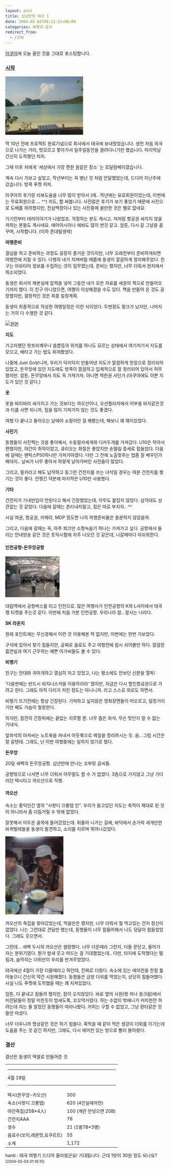 ```yaml
---
layout: post
title: 십년만의 태국 1
date: 2004-05-02T08:12:21+00:00
categories: 여행과-음식
redirect_from:
  - /370
---
```


<a href="http://aq.co.kr/aqboard/read.php?b_code=aq-hoogi&amp;ab_id=36516" target="bb">아쿠아</a>에 오늘 올린 것을 그대로 포스팅합니다.

<h3><u>시작</u></h3>

![ ](/assets/media/photo_thai0404_24172812_dsc03464.jpg)

딱 10년 전에 프로젝트 완료기념으로 회사에서 태국에 보내줬었습니다. 생전 처음 외국으로 나가는 거라, 멋모르고 쫓아가서 일주일동안을 끌려다니기만 했습니다. 마지막날 간신히 도착했던 피피.

그때 이후 저에게 '세상에서 가장 편한 꿈같은 장소' 는 로달람베이였습니다.

계속 다시 가보고 싶었고, 작년부터는 꼭 병난 것 처럼 안달했었는데, 드디어 지난주에 갔습니다. 방콕 푸켓 피피.

아쿠아의 후기랑 리뷰도움을 너무 많이 받아서 (에.. 작년에는 유료회원이었는데, 이번에는 무료회원으로 ... ^^) 저도, 함 써봅니다. 사진많은 후기가 보기 좋았기 때문에 사진으로 도배를 하려했지만, 천삼백장이나 있는 사진중에 쓸만한 것은 별로 없네요.

가기전부터 테러이야기가 나왔었죠. 걱정하는 분도 계시고. 저처럼 항공권 싸지지 않을까하는 분들도 계시네요. 에어아시아나 에바도 많이 싼것 같고. 암튼, 다시 갈 그날을 꿈꾸며, 시작합니다. (이하 존대말생략)

<b>여행준비</b>

결심을 하고 준비하는 과정도 굉장히 즐거운 것이지만, 너무 오래전부터 준비하게되면 여행전에 지칠 수 있다. 다행히 내가 지쳐버릴 때쯤에 동생이 깔끔하게 정리해주었다. 친구는 아유타야 정보를 수집하는 것이 임무였는데, 준비는 했지만, 너무 더워서 현지에서 취소되었다.

동생은 회사의 제본실에 압력을 넣어 그동안 내가 모은 자료를 세권의 책으로 만들어오기까지 했다. 이 친구 아니었으면, 여행이 이상해졌을 수도 있다. 책을 만들어 온 것도 굉장했지만, 결정적인 것은 최종 일정계획.

동생이 최종적으로 작성한 여행일정은 이런 식이었다. 두번정도 펑크가 났지만, 나머지는 거의 다 수행한 것 같다.

<img src="http://pds.egloos.com/pds/1/200404/10/68/a0001668_12254095.jpg" /><a href="http://naushika.egloos.com/433158/">원본</a>

<b>지도</b>

가고자했던 왓프라깨우나 쏨뿐등의 위치를 하나도 모르는 상태에서 여기저기서 지도를 모으고, 배타고 가는 법도 뒤져봤었다.

나중에 Just Go보니까, 우리가 덕지덕지 만들어낸 지도가 깔끔하게 한장으로 정리되어있었고, 돈무앙에 있던 지도에도 방콕이 깔끔하고 입체적으로 잘 정리되어 있어서 허무했지만. 암튼, 돈무앙에서 지도 꼭 가져가자. 아니면 책한권 사던가.(아쿠아에도 이쁜 지도가 있던 것 같다.)

<b>옷</b>

옷을 바리바리 싸가지고 가는 것보다는 까오산이나, 오션플라자에서 어부용 바지같은것과 티를 사면 되니까, 짐을 많이 가져가지 않는 것도 좋겠다.

여행 다 끝나고 돌아오는 날에야 쇼핑이란 걸 해봤는데, 해보니 꽤 재미있었다.

<b>사진기</b>

동행들이 사진찍는 것을 좋아해서, 수동필카세개와 디카두개를 가져갔다. U10은 작아서 편했지만, 야간이 쥐약이었고, 큐리오는 화질은 좋았지만 손떨림 증세로 힘들었다. 다음에 갈때는 펜탁스P50하나만 가져가야겠다. 다만 그 전에 노출맞추는 법좀 잘 배우던가 해야지.. 날씨가 너무 좋아서 하얗게 날아가버린 사진들이 많았다.

그리고, 필카라고 해도 납작하고 동그란 건전지를 쓰는 녀석일 경우는 여분 건전지를 챙기는 것이 좋다. 안챙긴 덕분에 마지막은 U10만 사용했다.

<b>기타</b>

건전지가 기내반입이 안된다고 해서 긴장했었는데, 아무도 붙잡지 않았다. 삼각대도 상관없는 것 같았다. 다음에 갈때는 촌티내지말고, 짐은 따로 부치자.. ^^

사실 여권, 항공권, 카메라, MDP 정도면 나의 여행준비물은 충분하지 않았을까.

그리고, 다음에 갈때는 꼭, 아주 쬐끄만 소형녹음기 하나는 가져가고 싶다. 공항에서 들리는 안내방송 같은 것은 토익시험에 자주 나오던 것 같은데, 나갈때마다 아쉬워한다.

<h4>인천공항-돈무앙공항</h4>

![ ](/assets/media/photo_thai0404_19182159_imgp0452.jpg)

대림역에서 공항버스를 타고 인천으로. 많은 여행사가 인천공항의 K와 L사이에서 태국행 티켓을 주는것 같다. 이번에 처음 가본 인천공항. 우리나라 참.. 잘사는 나라다.

<b>SK 라운지</b>

원래 포인트에는 무신경해서 이런 것 이용해본 적 없지만, 이번에는 한번 가보았다.

구석에 있어서 찾기 힘들지만, 공짜로 음료도 주고 여행전에 잠시 쉬어볼만 하다. 깔끔한 흡연실과 여기 근무하는 예쁜 아가씨들도 볼 수 있다.

<b>비행기</b>

친구는 안대와 귀마개하고 열심히 자고 있었고, 나는 평소에도 안보던 신문을 열독!

'다음번에는 반드시 비지니스석을 이용하리라' 했지만, 지금은 다시 할인항공권으로 가려고 한다. 그래도 아직 다리가 저린 정도는 아니니까. 라고 스스로 위로도 하면서.

비행기 뜨기전에는 항상 긴장된다. 기억하고 싶지않은 영화장면들이 떠오르고, 덜컹거리기만 해도 가슴이 철렁한다.

하지만, 잠깐의 긴장뒤에는 끝없는 지루함 뿐. 너무 좁은 좌석. 무슨 맛인지 알 수 없는 기내식.

앞좌석의 아저씨는 노트북을 꺼내서 아웃룩으로 메일을 정리하시는 듯. 음.. 그럼 시간은 잘 갈텐데. 그래도, 난 이번 여행중에는 일하지 않기로 했다.

<b>돈무앙</b>

20일 새벽의 돈무앙공항. 십년만에 만나는 꼬부랑 글씨들.

공항밖으로 나서면 너무 더워서 아무말도 할 수 가 없었다. 3층으로 가지않고 그냥 기다리던 택시타고 까오산으로 직행.

<h4>까오산</h4>

숙소는 홍익인간 옆의 "사왓디 끄룽텝 인". 우리가 들고있던 지도는 축척이 제대로 된 것이 아니라서 좀 더듬거릴 수 밖에 없었다.

잘못해서 어두운 골목에 들어갔었는데. 뒤돌아 나가는 길에, 바닥에서 손가락 세개만한 바퀴벌레들을 동생이 발견하고, 소리를 지르며 뛰어나갔었다.

![ ](/assets/media/photo_thai0404_20062829_dsc03258.jpg)

까오산의 죽집을 찾아갔었는데, 먹을만은 했지만, 너무 더워서 뭘 먹고있는 건지 정신이 없었다. 나는 그런대로 견딜만 했는데, 동행들이 너무 힘들어해서 나도 덩달아 힘들었었다. 그래도 웃으면서.

그런데... 새벽 두시의 까오산은 썰렁했다. 너무 더운때라 그런지, 다들 문닫고, 들어가 자는 분위기였다. 뭔가 밤새 웃고 떠드는 걸 기대했었는데.. 다만, 타지에 도착했다는 떨림과, 숨막히는 더위만이 우리를 반겨주었었다.

태국에선 4월이 가장 더울때라고 하던데, 진짜로 더웠다. 숙소에 있는 에어컨을 한참 틀어놓으니 간신히 약간 시원해졌다. 동행들은 금방 더위를 먹었는지, 상당히 힘들어했다. 사실 나도 푸켓에 도착했을 때는 꽤 지쳐있었다.

암튼, 다 끝내고 잠들려 했지만, 잠이 오지않았다. 바로 옆의 사원(왓 차나 쏭크람)에서 미친닭들이 정말 미친듯이 밤새도록, 꼬꼬댁거렸다. 하는 수없이 밖에나가 커피한잔 하려는데 자는 줄 알았던 동행들이 따라나왔다. 커피는 구할 수 없었고, 그냥 환타같은 것들만 마셨다.

너무 더우니까 명상같은 것은 하기 힘들다. 죽먹을 때 같이 먹은 생강이 더위를 이기는데 도움을 주는 것 같긴 하지만, 그래도, 다시 에어컨 있는 방으로 빨리 돌아왔다.

<h3>결산</h3>

결산은 동생이 엑셀로 만들어준 것

<table>

<tbody>

<tr>

<td colspan="5">

<hr />

4월 19일

<hr />

</td>

</tr>

<tr>

<td>택시(돈무앙-카오산)</td>

<td>300</td>

</tr>

<tr>

<td>숙소(사왓디 끄룽텝)</td>

<td>620 (4인실에어컨)</td>

</tr>

<tr>

<td>야간죽집(25B*4人)</td>

<td>100 (계란 안넣으면 20B)</td>

</tr>

<tr>

<td>건전지AAA</td>

<td>76</td>

</tr>

<tr>

<td>생수</td>

<td>21 (1병7B*3병)</td>

</tr>

<tr>

<td>음료수(쏘이,레몬맛,요쿠르트)</td>

<td>55</td>

</tr>

<tr>

<td>소계</td>

<td>1,172</td>

</tr>

</tbody>

</table>
<div id=comments>
<div class=comment>
<!--- cmt:724 --->
<!--- mail: --->
<!--- parent:0 --->
hanti : 
태국 여행기 드디어 올라왔군요! 기대됩니다. 근데 1밧이 30원 정도 되나요?
 <small>(2004-05-04 01:16:10)</small>
</div>
</div>
